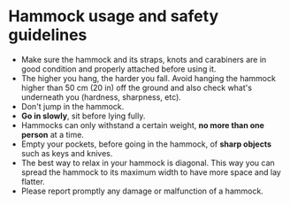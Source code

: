 # Hammock usage and safety guidelines

* Make sure the hammock and its straps, knots and carabiners are in good condition and properly attached before using it.
* The higher you hang, the harder you fall. Avoid hanging the hammock higher than 50 cm (20 in) off the ground and also check what's underneath you (hardness, sharpness, etc).
* Don't jump in the hammock.
* **Go in slowly**, sit before lying fully.
* Hammocks can only withstand a certain weight, **no more than one person** at a time.
* Empty your pockets, before going in the hammock, of **sharp objects** such as keys and knives.
* The best way to relax in your hammock is diagonal. This way you can spread the hammock to its maximum width to have more space and lay flatter.
* Please report promptly any damage or malfunction of a hammock.
